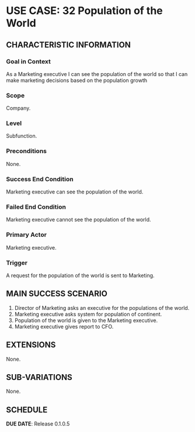 # USE CASE: 32 Population of the World

## CHARACTERISTIC INFORMATION

### Goal in Context

As a Marketing executive I can see the population of the world so that I can make marketing decisions based on the population growth

### Scope

Company.

### Level

Subfunction.

### Preconditions

None.

### Success End Condition

Marketing executive can see the population of the world.

### Failed End Condition

Marketing executive cannot see the population of the world.

### Primary Actor

Marketing executive.

### Trigger

A request for the population of the world is sent to Marketing.

## MAIN SUCCESS SCENARIO

1. Director of Marketing asks an executive for the populations of the world.
2. Marketing executive asks system for population of continent.
3. Population of the world is given to the Marketing executive.
4. Marketing executive gives report to CFO.

## EXTENSIONS

None.

## SUB-VARIATIONS

None.

## SCHEDULE

**DUE DATE**: Release 0.1.0.5
